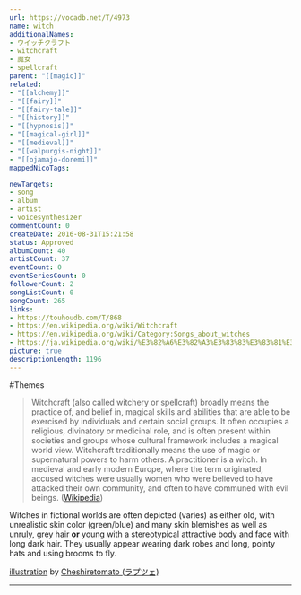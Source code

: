 ```yaml
---
url: https://vocadb.net/T/4973
name: witch
additionalNames: 
- ウイッチクラフト
- witchcraft
- 魔女
- spellcraft
parent: "[[magic]]"
related:
- "[[alchemy]]"
- "[[fairy]]"
- "[[fairy-tale]]"
- "[[history]]"
- "[[hypnosis]]"
- "[[magical-girl]]"
- "[[medieval]]"
- "[[walpurgis-night]]"
- "[[ojamajo-doremi]]"
mappedNicoTags:

newTargets:
- song
- album
- artist
- voicesynthesizer
commentCount: 0
createDate: 2016-08-31T15:21:58
status: Approved
albumCount: 40
artistCount: 37
eventCount: 0
eventSeriesCount: 0
followerCount: 2
songListCount: 0
songCount: 265
links: 
- https://touhoudb.com/T/868
- https://en.wikipedia.org/wiki/Witchcraft
- https://en.wikipedia.org/wiki/Category:Songs_about_witches
- https://ja.wikipedia.org/wiki/%E3%82%A6%E3%82%A3%E3%83%83%E3%83%81%E3%82%AF%E3%83%A9%E3%83%95%E3%83%88
picture: true
descriptionLength: 1196
---
```


#Themes

>Witchcraft (also called witchery or spellcraft) broadly means the practice of, and belief in, magical skills and abilities that are able to be exercised by individuals and certain social groups. It often occupies a religious, divinatory or medicinal role, and is often present within societies and groups whose cultural framework includes a magical world view.
>Witchcraft traditionally means the use of magic or supernatural powers to harm others. A practitioner is a witch. In medieval and early modern Europe, where the term originated, accused witches were usually women who were believed to have attacked their own community, and often to have communed with evil beings. ([Wikipedia](https://en.wikipedia.org/wiki/Witchcraft))

Witches in fictional worlds are often depicted (varies) as either old, with unrealistic skin color (green/blue) and many skin blemishes as well as unruly, grey hair **or** young with a stereotypical attractive body and face with long dark hair.
They usually appear wearing dark robes and long, pointy hats and using brooms to fly.

[illustration](https://www.pixiv.net/en/artworks/31087772) by [Cheshiretomato (ラプツェ)](https://www.pixiv.net/member.php?id=1596121)

---

